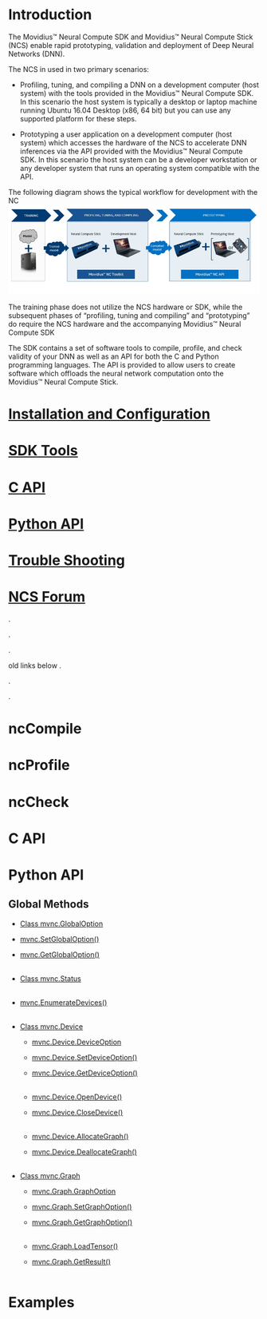 # Introduction
The Movidius™ Neural Compute SDK and Movidius™ Neural Compute Stick (NCS) enable rapid prototyping, validation and deployment of Deep Neural Networks (DNN).

The NCS in used in two primary scenarios:
- Profiling, tuning, and compiling a DNN on a development computer (host system) with the tools provided in the Movidius™ Neural Compute SDK. In this scenario the host system is typically a desktop or laptop machine running Ubuntu 16.04 Desktop (x86, 64 bit) but you can use any supported platform for these steps.

- Prototyping a user application on a development computer (host system) which accesses the hardware of the NCS to accelerate DNN inferences via the API provided with the Movidius™ Neural Compute SDK. In this scenario the host system can be a developer workstation or any developer system that runs an operating system compatible with the API. 

The following diagram shows the typical workflow for development with the NC
![](images/ncs_workflow.jpg)

The training phase does not utilize the NCS hardware or SDK, while the subsequent phases of “profiling, tuning and compiling” and “prototyping” do require the NCS hardware and the accompanying Movidius™ Neural Compute SDK

The SDK contains a set of software tools to compile, profile, and check validity of your DNN as well as an API for both the C and Python programming languages.  The API is provided to allow users to create software which offloads the neural network computation onto the Movidius™ Neural Compute Stick.

# [Installation and Configuration](install.md)
# [SDK Tools](tools.md)
# [C API](c_api/c_api.md)
# [Python API](py_api/python_api.md)
# [Trouble Shooting](troubleshooting.md)
# [NCS Forum](forum.md)
. 

.
 
. 

old links below
. 

.
 
. 


# ncCompile

# ncProfile

# ncCheck

# C API

# Python API

## Global Methods

* [Class mvnc.GlobalOption](py_api/GlobalOption.md)
* [mvnc.SetGlobalOption()](py_api/SetGlobalOption.md)
* [mvnc.GetGlobalOption()](py_api/GetGlobalOption.md)<br><br>

* [Class mvnc.Status](py_api/Status.md)<br><br>

* [mvnc.EnumerateDevices()](py_api/EnumerateDevices.md)<br><br>

* [Class mvnc.Device](py_api/Class_Device.md)
  * [mvnc.Device.DeviceOption](py_api/Device.DeviceOption.md)
  * [mvnc.Device.SetDeviceOption()](py_api/Device.SetDeviceOption.md)
  * [mvnc.Device.GetDeviceOption()](py_api/Device.GetDeviceOption.md)<br><br>
  
  * [mvnc.Device.OpenDevice()](py_api/Device.OpenDevice.md)
  * [mvnc.Device.CloseDevice()](py_api/Device.CloseDevice.md)<br><br>
  
  * [mvnc.Device.AllocateGraph()](py_api/Device.AllocateGraph.md)  
  * [mvnc.Device.DeallocateGraph()](py_api/Device.DeallocateGraph.md)<br><br>
  
* [Class mvnc.Graph](py_api/Graph.md)
  * [mvnc.Graph.GraphOption](py_api/Graph.Class_GraphOption.md)
  * [mvnc.Graph.SetGraphOption()](py_api/Graph.SetGraphOption.md)  
  * [mvnc.Graph.GetGraphOption()](py_api/Graph.GetGraphOption.md)<br><br>
  
  * [mvnc.Graph.LoadTensor()](py_api/Graph.LoadTensor.md)  
  * [mvnc.Graph.GetResult()](py_api/Graph.GetResult.md)<br><br>
    


# Examples


